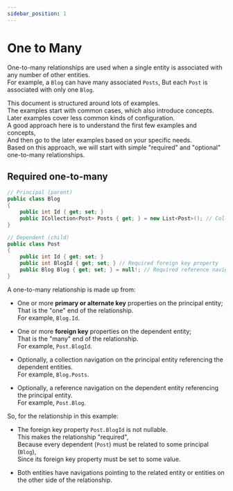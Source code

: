```yaml
---
sidebar_position: 1
---
```


# One to Many

One-to-many relationships are used when a single entity is associated with any number of other entities.  
For example, a `Blog` can have many associated `Posts`, But each `Post` is associated with only one `Blog`.

This document is structured around lots of examples.  
The examples start with common cases, which also introduce concepts.  
Later examples cover less common kinds of configuration.  
A good approach here is to understand the first few examples and concepts,  
And then go to the later examples based on your specific needs.  
Based on this approach, we will start with simple "required" and "optional" one-to-many relationships.

## Required one-to-many

```cs
// Principal (parent)
public class Blog
{
    public int Id { get; set; }
    public ICollection<Post> Posts { get; } = new List<Post>(); // Collection navigation containing dependents
}
```

```cs
// Dependent (child)
public class Post
{
    public int Id { get; set; }
    public int BlogId { get; set; } // Required foreign key property
    public Blog Blog { get; set; } = null!; // Required reference navigation to principal
}
```

A one-to-many relationship is made up from:

- One or more **primary or alternate key** properties on the principal entity;  
  That is the "one" end of the relationship.  
  For example, `Blog.Id`.

- One or more **foreign key** properties on the dependent entity;  
  That is the "many" end of the relationship.  
  For example, `Post.BlogId`.

- Optionally, a collection navigation on the principal entity referencing the dependent entities.  
  For example, `Blog.Posts`.

- Optionally, a reference navigation on the dependent entity referencing the principal entity.  
  For example, `Post.Blog`.

So, for the relationship in this example:

- The foreign key property `Post.BlogId` is not nullable.  
  This makes the relationship "required",  
  Because every dependent (`Post`) must be related to some principal (`Blog`),  
  Since its foreign key property must be set to some value.

- Both entities have navigations pointing to the related entity or entities on the other side of the relationship.
